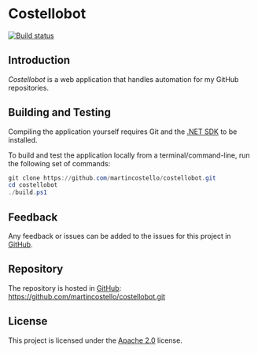# Costellobot

[![Build status](https://github.com/martincostello/costellobot/workflows/build/badge.svg?branch=main&event=push)](https://github.com/martincostello/costellobot/actions?query=workflow%3Abuild+branch%3Amain+event%3Apush)

## Introduction

_Costellobot_ is a web application that handles automation for my GitHub repositories.

## Building and Testing

Compiling the application yourself requires Git and the
[.NET SDK](https://dotnet.microsoft.com/en-us/download "Download the .NET SDK")
to be installed.

To build and test the application locally from a terminal/command-line, run the
following set of commands:

```powershell
git clone https://github.com/martincostello/costellobot.git
cd costellobot
./build.ps1
```

## Feedback

Any feedback or issues can be added to the issues for this project in
[GitHub](https://github.com/martincostello/costellobot/issues "Issues for this project on GitHub.com").

## Repository

The repository is hosted in
[GitHub](https://github.com/martincostello/costellobot "This project on GitHub.com"):
https://github.com/martincostello/costellobot.git

## License

This project is licensed under the
[Apache 2.0](http://www.apache.org/licenses/LICENSE-2.0.txt "The Apache 2.0 license")
license.
